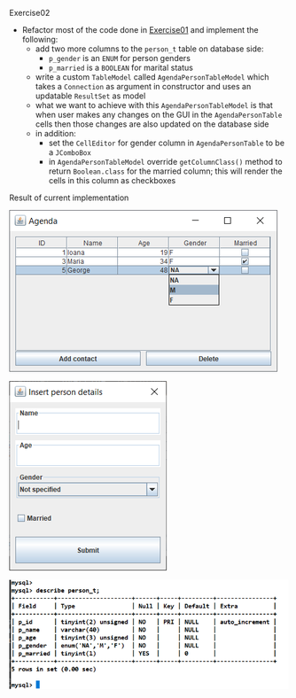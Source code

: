 Exercise02

- Refactor most of the code done in [Exercise01](../exercise01) 
  and implement the following:
  - add two more columns to the `person_t` table on database side:
    - `p_gender` is an `ENUM` for person genders
    - `p_married` is a `BOOLEAN` for marital status
  - write a custom `TableModel` called `AgendaPersonTableModel` 
    which takes a `Connection` as argument in constructor 
    and uses an updatable `ResultSet` as model
  - what we want to achieve with this `AgendaPersonTableModel` 
    is that when user makes any changes on the GUI in the `AgendaPersonTable` 
    cells then those changes are also updated on the database side
  - in addition:
     - set the `CellEditor` for gender column in `AgendaPersonTable`
       to be a `JComboBox`
     - in `AgendaPersonTableModel` override `getColumnClass()` method
       to return `Boolean.class` for the married column; this will render 
       the cells in this column as checkboxes
        
Result of current implementation

![agenda frame table cell editor](doc/agenda_cell_editor.png)

![agenda add contact dialog box](doc/agenda_add_contact_dialog_box.png)

![agenda database person table](doc/agenda_database_table.png)
